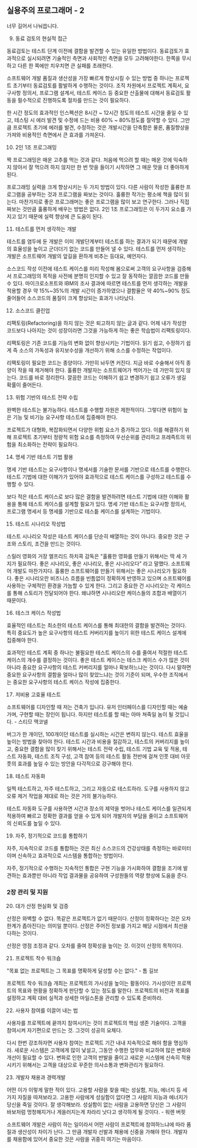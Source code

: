 ## 실용주의 프로그래머 - 2
너무 길어서 나눠씁니다.

09) 동료 검토의 현실적 접근

  동료검토는 테스트 단계 이전에 결함을 발견할 수 있는 유일한 방법이다. 동료검토가 효과적으로 실시되려면 기술적인 측면과 사회적인 측면을 모두 고려해야한다. 한쪽을 무시하고 다른 한 쪽에만 치우치면 큰 실패를 초래한다.

  소프트웨어 개발 품질과 생산성을 가장 빠르게 향상시킬 수 있는 방법 중 하나는 프로젝트 초기부터 동료검토를 활발하게 수행하는 것이다. 조직 차원에서 프로젝트 계획서, 요구사항 정의서, 프로그램 설계서, 테스트 케이스 등 중요한 산출물에 대해서 동료검토 활동을 필수적으로 진행하도록 절차를 만드는 것이 필요하다.
  
  한 시간 정도의 효과적인 인스펙션은 8시간 ~ 12시간 정도의 테스트 시간을 줄일 수 있고, 테스팅 시 에러 발견 및 수정에 드는 비용 60% ~ 80%정도를 절약할 수 있다.
  그만큼 프로젝트 초기에 에러를 발견, 수정하는 것은 개발시간을 단축함은 물론, 품질향상을 가져와 비용적인 측면에서 큰 효과를 가져온다.


10) 2인 1조 프로그래밍

  짝 프로그래밍은 매운 고추를 먹는 것과 같다. 처음에 먹으려 할 때는 매운 것에 익숙하지 않아서 잘 먹으려 하지 않지만 한 번 맛을 들이기 시작하면 그 매운 맛을 더 좋아하게 된다.

  프로그래밍 실력을 크게 향상시키는 두 가지 방법이 있다. 다른 사람이 작성한 훌륭한 프로그램을 공부하는 것과 프로그램을 짜보는 것이다. 훌륭한 작가는 평소에 책을 많이 읽는다. 마찬가지로 좋은 프로그래머는 좋은 프로그램을 많이 보고 연구한다. 그러나 직접 짜보는 것만큼 훌륭하게 배우는 방법은 없다. 2인 1조 프로그래밍은 이 두가지 요소를 가지고 있기 때문에 실력 향상에 큰 도움이 된다.

  
11) 테스트를 먼저 생각하는 개발

  테스트를 염두에 둔 개발은 이미 개발단계부터 테스트를 하는 결과가 되기 때문에 개발의 효율성을 높이고 군더더기 없는 코드를 만들어 낼 수 있다. 테스트를 먼저 생각하는 개발은 소프트웨어 개발의 앞길을 환하게 비추는 등대요, 예언자다.

  소스코드 작성 이전에 테스트 케이스를 미리 작성해 봄으로써 고객의 요구사항을 검증해서 프로그래밍의 목적을 사전에 분명히 인지할 수 있고 잘 동작하는 깔끔한 코드를 만들 수 있다. 마이크로소프트와 IBM의 조사 결과에 따르면 테스트를 먼저 생각하는 개발을 적용할 경우 약 15%~35%의 개발 시간이 증가하였으나 결함율은 약 40%~90% 정도 줄어들어 소스코드의 품질이 크게 향상되는 효과가 나타났다.

12) 소스코드 클린업

  리팩토링(Refactoring)을 하지 않는 것은 퇴고하지 않는 글과 같다. 어제 내가 작성한 코드보다 나아지는 것이 성장이라면 그것을 가능하게 하는 좋은 학습법이 리팩토링이다.

  리팩토링은 기존 코드를 기능의 변화 없이 향상시키는 기법이다. 읽기 쉽고, 수정하기 쉽게 즉 소스의 가독성과 유지보수성을 개선하기 위해 소스를 수정하는 작업이다.
  
  리팩토링이 필요한 코드는 종양이다. 가만히 놔두면 커진다. 지금 바로 수술해서 아직 종양이 작을 때 제거해야 한다. 훌륭한 개발자는 소프트웨어가 썩어가는 데 가만히 있지 않는다. 코드를 바로 정리한다. 깔끔한 코드는 이해하기 쉽고 변경하기 쉽고 오류가 생길 확률이 줄어든다.


13) 위험 기반의 테스트 전략 수립

  완벽한 테스트는 불가능하다. 테스트를 수행할 자원은 제한적이다. 그렇다면 위험이 높은 기능 및 비기능 요구사항 테스트에 집중해야 한다.

  프로젝트가 대형화, 복잡화되면서 다양한 위험 요소가 증가하고 있다. 이를 해결하기 위해 프로젝트 초기부터 정량적 위험 요소를 측정하여 우선순위를 관리하고 프레즉트의 위험을 최소화하는 전략이 필요하다.


14) 명세 기반 테스트 기법 활용

  명세 기반 테스트는 요구사항이나 명세서를 기술한 문서를 기반으로 테스트를 수행한다. 테스트 기법에 대한 이해가가 있어야 효과적으로 테스트 케이스를 구성하고 테스트를 수행할 수 있다.

  보다 적은 테스트 케이스로 보다 많은 결함을 발견하려면 테스트 기법에 대한 이해와 활용을 통해 테스트 케이스를 설계할 필요가 있다. 명세 기반 테스트는 요구사항 정의서, 프로그램 명세서 등 명세를 기반으로 테스틑 케이스를 설계하는 기법이다.

15) 테스트 시나리오 작성법

  테스트 시나리오 작성은 테스트 케이스를 단순히 배열하는 것이 아니다. 중요한 것은 구조와 스토리, 조건을 만드는 것이다.

  스릴러 영화의 거장 앨프리드 하치콕 감독은 "훌륭한 영화를 만들기 위해서는 딱 세 가지가 필요하다. 좋은 시나리오, 좋은 시나리오, 좋은 시나리오다" 라고 말했다. 소프트웨어 개발도 마찬가지다. 훌륭한 소프트웨어를 만들기 위해서는 좋은 시나리오가 필요하다. 좋은 시나리오란 비즈니스 흐름을 빈틈없이 정확하게 반영하고 있으며 소프트웨어를 사용하는 구체적인 환경을 가늠할 수 있게 한다. 그리고 중요한 건 시나리오는 각 케이스를 통해 스토리가 전달되어야 한다. 왜냐하면 시나리오란 케이스들의 조합과 배열이기 때문이다.

16) 테스크 케이스 작성법

  효율적인 테스트는 최소한의 테스트 케이스를 통해 최대한의 결함을 발견하는 것이다. 특히 중요도가 높은 요구사항의 테스트 커버리지를 높이기 위한 테스트 케이스 설계에 집중해야 한다.

  효과적인 테스트 계획 중 하나는 불필요한 테스트 케이스의 수를 줄여서 적절한 테스트 케이스의 개수를 결정하는 것이다. 좋은 테스트 케이스는 테스크 케이스 수가 많은 것이 아니라 중요한 요구사항의 테스트 커버리지를 얼마나 확보하느냐는 것이다. 다시 말하면 중요한 요구사항의 결함을 얼마나 많이 찾았느냐는 것이 기준이 되며, 우수한 조직에서는 중요한 요구사항의 테스트 케이스 작성에 집중한다.

17) 저비용 고효율 테스트

  소프트웨어를 디자인할 때 저는 건축가 입니다. 유저 인터페이스를 디자인할 때는 예술가며, 구현할 때는 장인이 됩니다. 하지만 테스트를 할 때는 아마 쳐죽일 놈이 될 것입니다. - 스티므 맥코넬

  버그가 한 개이던, 100개이던 테스트를 실시하는 시간은 변하지 않는다. 테스트 효율을 높이는 방법을 찾아야 한다. 테스트 시간과 비용을 절감하고, 테스트의 커버리지를 높이고, 중요한 결함을 많이 찾기 위해서는 테스트 전략 수립, 테스트 기법 교육 및 적용, 테스트 자동화, 테스트 조직 구성, 고객 참여 등의 테스트 활동 전반에 걸쳐 인풋 대비 아웃풋의 효과를 높일 수 있는 방안을 다각적으로 강구해야 한다.

18) 테스트 자동화

  일찍 테스트하고, 자주 테스트하고, 그리고 자동으로 테스트하라. 도구를 사용하지 않고 오류 제거 작업을 제대로 하는 것은 거의 불가능하다.

  테스트 자동화 도구를 사용하면 시간과 장소의 제약을 벗어나 테스트 케이스를 일관되게 적용하여 빠르고 정확한 결과를 얻을 수 있게 되어 개발자의 부담을 줄이고 소프트웨어의 신뢰도를 높일 수 있다. 

19) 자주, 정기적으로 코드를 통합하기

  자주, 지속적으로 코드를 통합하는 것은 최신 소스코드의 건강상태를 측정하는 바로미터이며 신속하고 효과적으로 시스템을 통합하는 방법이다.

  자주, 정기적으로 수행하는 지속적인 통합은 구현 기능을 가시화하여 결함을 조기에 발견하는 효과뿐만 아니라 작업 결과물을 공유하여 구성원들의 역량 향상에 도움을 준다.



### 2장 관리 및 지원

20) 대가 산정 현실화 및 검증

  산정은 와벽할 수 없다. 똑같은 프로젝트가 없기 때문이다. 산정이 정확하다는 것은 오차한계가 좁아진다는 의미일 뿐이다. 산정은 주어진 정보를 가지고 해당 시점에서 최선을 다하는 것이다.

  산정은 영점 조정과 같다. 오차를 줄여 정확성을 높이는 것. 이것이 산정의 목적이다.

21) 프로젝트 착수 워크숍

  "목표 없는 프로젝트는 그 목표를 명확하게 달성할 수는 없다." - 톰 길브

  프로젝트 착수 워크숍 개최는 프로젝트의 가시성을 높이는 활동이다. 가시성이란 프로젝트의 목표와 현황을 정확하게 판단할 수 있는 정도를 말한다. 프로젝트의 비전과 목표를 설정하고 계획 대비 실적과 상세한 마일스톤을 관리할 수 있도록 준비하라.

22) 사용자 참여를 이끌어 내는 법

  사용자를 프로젝트에 끝까지 참여시키는 것이 프로젝트의 핵심 생존 기술이다. 고객을 참여시켜 자기편으로 만드는 것. 그것이 성공의 요체다.

  다시 한번 강조하자면 사용자 참여는 프로젝트 기간 내내 지속적으로 해야 함을 명심하라.
  새로운 시스템은 고객에게 많이 낯설고, 그동안 수행한 업무와 비교하여 많은 변화와 개선이 필요할 수 있다. 변화로 인한 고객의 반발을 줄이고 새로운 시스템에 신속히 적용시키기 위해서는 고객을 대상으로 꾸준한 의사소통과 변화관리가 필요하다.

23) 개발자 채용과 경력개발

  어떤 이가 이렇게 말한 적이 있다. 고용할 사람을 찾을 때는 성실함, 지능, 에너지 등 세 가지 자질을 따져보라고. 고용한 사람에게 성실함이 없다면 그 사람의 지능과 에너지가 당신을 죽일 것이다. 잘 생각해보라. 성실함이 없는 사람을 고용하면 당신은 그 사람이 바보처럼 멍청해지거나 게을러지는게 차라리 낫다고 생각하게 될 것이다.  - 워렌 버핏

  소프트웨어 개발은 사람이 하는 일이라서 어떤 사람이 프로젝트에 참여하느냐에 따라 품질과 생산성이 차이가 난다. 그 만큼 개발자 선발과 채용에 신중을 가해야 한다. 개발자를 채용함에 있어서 중요한 것은 사람을 귀중히 여기는 마음이다.